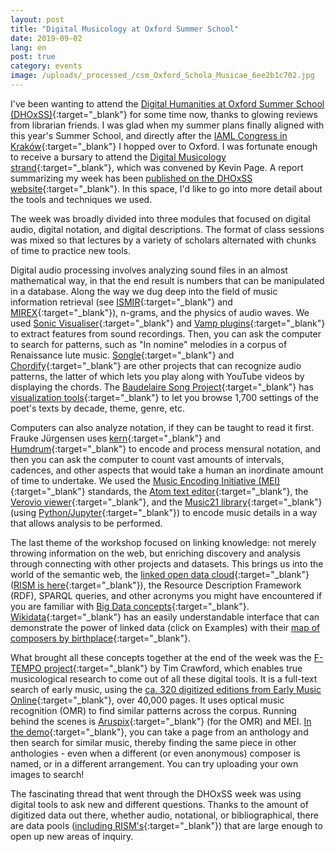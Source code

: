 ```yaml
---
layout: post
title: "Digital Musicology at Oxford Summer School"
date: 2019-09-02
lang: en
post: true
category: events
image: /uploads/_processed_/csm_Oxford_Schola_Musicae_6ee2b1c702.jpg
---
```



I've been wanting to attend the [Digital Humanities at Oxford Summer School (DHOxSS)](https://www.dhoxss.net/){:target="_blank"} for some time now, thanks to glowing reviews from librarian friends. I was glad when my summer plans finally aligned with this year's Summer School, and directly after the [IAML Congress in Kraków](http://www.rism.info/en/home/newsdetails/article/2/congress-diary-from-iaml-krakow-2019.html){:target="_blank"} I hopped over to Oxford. I was fortunate enough to receive a bursary to attend the [Digital Musicology strand](https://www.dhoxss.net/digital-musicology){:target="_blank"}, which was convened by Kevin Page. A report summarizing my week has been [published on the DHOxSS website](https://www.dhoxss.net/jennifer-ward){:target="_blank"}. In this space, I'd like to go into more detail about the tools and techniques we used.

The week was broadly divided into three modules that focused on digital audio, digital notation, and digital descriptions. The format of class sessions was mixed so that lectures by a variety of scholars alternated with chunks of time to practice new tools.

Digital audio processing involves analyzing sound files in an almost mathematical way, in that the end result is numbers that can be manipulated in a database. Along the way we dug deep into the field of music information retrieval (see [ISMIR](http://ismir.net/){:target="_blank"} and [MIREX](https://www.music-ir.org/mirex/wiki/MIREX_HOME){:target="_blank"}), n-grams, and the physics of audio waves. We used [Sonic Visualiser](https://www.sonicvisualiser.org/){:target="_blank"} and [Vamp plugins](https://vamp-plugins.org/){:target="_blank"} to extract features from sound recordings. Then, you can ask the computer to search for patterns, such as "In nomine" melodies in a corpus of Renaissance lute music. [Songle](https://songle.jp/){:target="_blank"} and [Chordify](https://chordify.net/){:target="_blank"} are other projects that can recognize audio patterns, the latter of which lets you play along with YouTube videos by displaying the chords. The [Baudelaire Song Project](https://www.baudelairesong.org/){:target="_blank"} has [visualization tools](https://visualisebaudelairesong.bham.ac.uk/){:target="_blank"} to let you browse 1,700 settings of the poet's texts by decade, theme, genre, etc.

Computers can also analyze notation, if they can be taught to read it first. Frauke Jürgensen uses [kern](https://www.humdrum.org/rep/kern/){:target="_blank"} and [Humdrum](https://www.humdrum.org/){:target="_blank"} to encode and process mensural notation, and then you can ask the computer to count vast amounts of intervals, cadences, and other aspects that would take a human an inordinate amount of time to undertake. We used the [Music Encoding Initiative (MEI)](https://music-encoding.org/){:target="_blank"} standards, the [Atom text editor](https://atom.io/){:target="_blank"}, the [Verovio viewer](https://www.verovio.org/){:target="_blank"}, and the [Music21 library](https://web.mit.edu/music21/){:target="_blank"} (using [Python/Jupyter](https://jupyter.org/){:target="_blank"}) to encode music details in a way that allows analysis to be performed.

The last theme of the workshop focused on linking knowledge: not merely throwing information on the web, but enriching discovery and analysis through connecting with other projects and datasets. This brings us into the world of the semantic web, the [linked open data cloud](https://lod-cloud.net/#){:target="_blank"} ([RISM is here](https://lod-cloud.net/dataset/rism){:target="_blank"}), the Resource Description Framework (RDF), SPARQL queries, and other acronyms you might have encountered if you are familiar with [Big Data concepts](https://doi.org/10.1093/em/cav071){:target="_blank"}. [Wikidata](https://query.wikidata.org){:target="_blank"} has an easily understandable interface that can demonstrate the power of linked data (click on Examples) with their [map of composers by birthplace](https://query.wikidata.org/#%23Music%20composers%20by%20birth%20place%0A%23defaultView%3AMap%0ASELECT%20%3Fitem%20%3FitemLabel%20%3F_coordinates%20%3F_image%20WHERE%20%7B%0A%20%20%3Fitem%20wdt%3AP106%20wd%3AQ36834%3B%20%20%20%23%20occupation%3A%20composer%0A%20%20%20%20%20%20%20%20wdt%3AP18%20%3F_image%3B%20%20%20%23%20with%20an%20image%20depicting%20them%0A%20%20%20%20%20%20%20%20wdt%3AP19%2Fwdt%3AP625%20%3F_coordinates%20%20%20%23%20their%20birthplace%2C%20specifically%20the%20coordinates%20of%20their%20birthplace%0A%20%20SERVICE%20wikibase%3Alabel%20%7B%20bd%3AserviceParam%20wikibase%3Alanguage%20%22en%22%20%7D%20%20%23%20labels%20in%20English%0A%7D){:target="_blank"}.

What brought all these concepts together at the end of the week was the [F-TEMPO project](https://f-tempo.org/){:target="_blank"} by Tim Crawford, which enables true musicological research to come out of all these digital tools. It is a full-text search of early music, using the [ca. 320 digitized editions from Early Music Online](https://www.royalholloway.ac.uk/research-and-teaching/departments-and-schools/music/research/research-projects-and-centres/early-music-online/){:target="_blank"}, over 40,000 pages. It uses optical music recognition (OMR) to find similar patterns across the corpus. Running behind the scenes is [Aruspix](http://www.aruspix.net/){:target="_blank"} (for the OMR) and MEI. [In the demo](http://www.doc.gold.ac.uk/usr/265/){:target="_blank"}, you can take a page from an anthology and then search for similar music, thereby finding the same piece in other anthologies - even when a different (or even anonymous) composer is named, or in a different arrangement. You can try uploading your own images to search!

The fascinating thread that went through the DHOxSS week was using digital tools to ask new and different questions. Thanks to the amount of digitized data out there, whether audio, notational, or bibliographical, there are data pools ([including RISM's](https://opac.rism.info/index.php?id=10){:target="_blank"}) that are large enough to open up new areas of inquiry.

​



<script type="text/javascript">var switchTo5x=true;</script><script type="text/javascript" src="http://w.sharethis.com/button/buttons.js"></script><script type="text/javascript">stLight.options({publisher: "9b601438-1ce1-49d8-bfd7-9cff5df54c17", doNotHash: false, doNotCopy: false, hashAddressBar: false});</script>